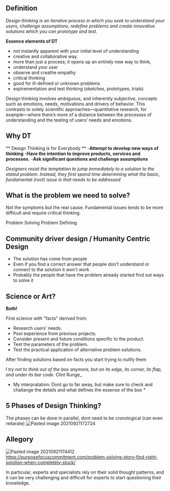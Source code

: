 ## Definition
*Design thinking is an iterative process in which you seek to understand your users, challenge assumptions, redefine problems and create innovative solutions which you can prototype and test.*

**Essence elements of DT**
- not instantly apparent with your initial level of understanding
- creative and collaborative way.
- more than just a process; it opens up an entirely new way to think,
-  understand your user
-  observe and creathe empathy
-  critical thinking
-  good for ill-defined or unknown problems
-  expirementation and test thinking (sketches, prototypes, trials)

Design thinking involves ambiguous, and inherently subjective, concepts such as emotions, needs, motivations and drivers of behavior. This contrasts to solely scientific approaches—quantitative research, for example—where there’s more of a distance between the processes of understanding and the testing of users’ needs and emotions.

## Why DT
** Design Thinking is for Everybody **
-**Attempt to develop new ways of thinking**
-**Have the intention to improve products, services and processes.**
-**Ask significant questions and challenge assumptions**

_Designers resist the temptation to jump immediately to a solution to the stated problem. Instead, they first spend time determining what the basic, fundamental (root) issue is that needs to be addressed_

## What is the problem we need to solve? 
Not the symptoms but the real cause. Fundamental issues tends to be more difficult and require critical thinking.

Problem Solving 
Problem Defining

## Community driver design / Humanity Centric Design
- The solution has come from people
- Even if you find a correct answer that people don't understand or connect to the solution it won't work
- Probably the people that have the problem already started find out ways to solve it


## Science or Art?
**Both!**

First science with "facts" derived from:
-   Research users’ needs.
-   Pool experience from previous projects.
-   Consider present and future conditions specific to the product.
-   Test the parameters of the problem.
-   Test the practical application of alternative problem solutions.

After finding solutions based on facts you start trying to nulify them

_I try not to think out of the box anymore, but on its edge, its corner, its flap, and under its bar code._ Clint Runge_
* My interpratation: Dont go to far away, but make sure to check and challange the details and what defines the essense of the box *

## 5 Phases of Design Thinking?


The phases can be done in parallel, dont need to be cronological (can even reitarate)
![Pasted image 20210921172724](https://user-images.githubusercontent.com/8852693/134261745-843ecff5-e5a2-4a36-8b2a-9c5696488fdf.png)

## Allegory
![Pasted image 20210921174412](https://user-images.githubusercontent.com/8852693/134261736-7ae4ed55-159f-499c-a74d-670de44b19cb.png)
https://purposefocuscommitment.com/problem-solving-story-find-right-solution-when-completely-stuck/

 In particular, experts and specialists rely on their solid thought patterns, and it can be very challenging and difficult for experts to start questioning their knowledge.
